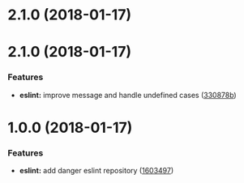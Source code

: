<a name="2.1.0"></a>
# 2.1.0 (2018-01-17)



<a name="2.1.0"></a>
# 2.1.0 (2018-01-17)


### Features

* **eslint:** improve message and handle undefined cases ([330878b](https://github.com/tychota/taiichi/commit/330878b))



<a name="1.0.0"></a>
# 1.0.0 (2018-01-17)


### Features

* **eslint:** add danger eslint repository ([1603497](https://github.com/tychota/taiichi/commit/1603497))



